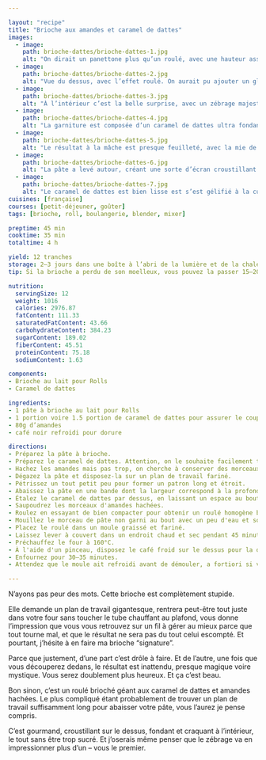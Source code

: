 ```yaml
---

layout: "recipe"
title: "Brioche aux amandes et caramel de dattes"
images:
  - image:
    path: brioche-dattes/brioche-dattes-1.jpg
    alt: "On dirait un panettone plus qu’un roulé, avec une hauteur assez énorme qui fait le triple du moule. Le dessus est bien bruni."
  - image:
    path: brioche-dattes/brioche-dattes-2.jpg
    alt: "Vue du dessus, avec l’effet roulé. On aurait pu ajouter un glaçage mais ce n’est vraiment pas la peine, ce serait de la gourmandise."
  - image:
    path: brioche-dattes/brioche-dattes-3.jpg
    alt: "À l’intérieur c’est la belle surprise, avec un zébrage majestueux qui recouvre l’entiéreté de la brioche. On en retrouve même au niveau du dôme."
  - image:
    path: brioche-dattes/brioche-dattes-4.jpg
    alt: "La garniture est composée d’un caramel de dattes ultra fondant, et de morceaux d’amandes bien craquantes."
  - image:
    path: brioche-dattes/brioche-dattes-5.jpg
    alt: "Le résultat à la mâche est presque feuilleté, avec la mie de la brioche très fine qui a eu peu de place pour gonfler avec la garniture entre chaque couche."
  - image:
    path: brioche-dattes/brioche-dattes-6.jpg
    alt: "La pâte a levé autour, créant une sorte d’écran croustillant en surface et friable en-dessous, un peu comme un stollen."
  - image:
    path: brioche-dattes/brioche-dattes-7.jpg
    alt: "Le caramel de dattes est bien lisse est s’est gélifié à la cuisson. Il amène l’humidité et le fondant à la brioche."
cuisines: [française]
courses: [petit-déjeuner, goûter]
tags: [brioche, roll, boulangerie, blender, mixer]

preptime: 45 min
cooktime: 35 min
totaltime: 4 h

yield: 12 tranches
storage: 2–3 jours dans une boîte à l’abri de la lumière et de la chaleur à température ambiante.
tip: Si la brioche a perdu de son moelleux, vous pouvez la passer 15–20 secondes au micro-ondes pour lui faire retrouver toute sa douceur.

nutrition:
  servingSize: 12
  weight: 1016
  calories: 2976.87
  fatContent: 111.33
  saturatedFatContent: 43.66
  carbohydrateContent: 384.23
  sugarContent: 189.02
  fiberContent: 45.51
  proteinContent: 75.18
  sodiumContent: 1.63

components: 
- Brioche au lait pour Rolls
- Caramel de dattes

ingredients:
- 1 pâte à brioche au lait pour Rolls
- 1 portion voire 1.5 portion de caramel de dattes pour assurer le coup
- 80g d’amandes
- café noir refroidi pour dorure

directions:
- Préparez la pâte à brioche.
- Préparez le caramel de dattes. Attention, on le souhaite facilement tartinable à la spatule pour ne pas déchirer la pâte, il ne faut pas hésiter à lui ajouter du lait pour le rendre plus liquide et, surtout, mixer consciencieusement pour ne pas se retrouver avec des morceaux de dattes. Si vous l'avez préparé en avance et qu'il a épaissi, passez le 30 secondes au micro-ondes.
- Hachez les amandes mais pas trop, on cherche à conserver des morceaux assez gros (un tiers voire un quart de l'amande entière). Réservez.
- Dégazez la pâte et disposez-la sur un plan de travail fariné. 
- Pétrissez un tout petit peu pour former un patron long et étroit. 
- Abaissez la pâte en une bande dont la largeur correspond à la profondeur de votre moule, et le plus long possible sans déchirer la pâte – la mienne mesurait 1 mètre 10 sur 8 cm, avec une épaisseur de 2–3mm, pour un moule de 14cm de diamètre. Pour un plus grand moule il faudra au moins 2 mètres – et peut-être le double de pâte.
- Étalez le caramel de dattes par dessus, en laissant un espace au bout pour pouvoir souder le roulé. 
- Saupoudrez les morceaux d'amandes hachées. 
- Roulez en essayant de bien compacter pour obtenir un roulé homogène bien plat, qui ne s’affaisse pas sur les côtés. 
- Mouillez le morceau de pâte non garni au bout avec un peu d'eau et soudez bien le tout.
- Placez le roulé dans un moule graissé et fariné. 
- Laissez lever à couvert dans un endroit chaud et sec pendant 45 minutes. Si la hauteur de votre brioche une fois levée est la triple de celle de votre moule, c’est normal. Inquiétez-vous que ça rentrera dans le four mais pas trop.
- Préchauffez le four à 160°C. 
- À l'aide d'un pinceau, disposez le café froid sur le dessus pour la dorure. 
- Enfournez pour 30–35 minutes.
- Attendez que le moule ait refroidi avant de démouler, a fortiori si votre brioche a beaucoup levé. Le risque de le faire trop tôt est de la voir s’affaisser – c’est pour ça entre autres que le panettone se refroidit à l’envers, accroché à un fil la tête en bas.

---
```


N’ayons pas peur des mots. Cette brioche est complètement stupide. 

Elle demande un plan de travail gigantesque, rentrera peut-être tout juste dans votre four sans toucher le tube chauffant au plafond, vous donne l’impression que vous vous retrouvez sur un fil à gérer au mieux parce que tout tourne mal, et que le résultat ne sera pas du tout celui escompté. Et pourtant, j’hésite à en faire ma brioche “signature”.

Parce que justement, d’une part c’est drôle à faire. Et de l’autre, une fois que vous découperez dedans, le résultat est inattendu, presque magique voire mystique. Vous serez doublement plus heureux. Et ça c’est beau.

Bon sinon, c’est un roulé brioché géant aux caramel de dattes et amandes hachées. Le plus compliqué étant probablement de trouver un plan de travail suffisamment long pour abaisser votre pâte, vous l’aurez je pense compris.

C’est gourmand, croustillant sur le dessus, fondant et craquant à l’intérieur, le tout sans être trop sucré. Et j’oserais même penser que le zébrage va en impressionner plus d’un – vous le premier.